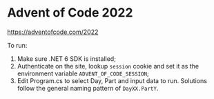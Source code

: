 # Advent of Code 2022

https://adventofcode.com/2022

To run: 
1. Make sure .NET 6 SDK is installed;
2. Authenticate on the site, lookup `session` cookie and set it as the environment variable `ADVENT_OF_CODE_SESSION`;
3. Edit Program.cs to select Day, Part and input data to run. Solutions follow the general naming pattern of `DayXX.PartY`.

